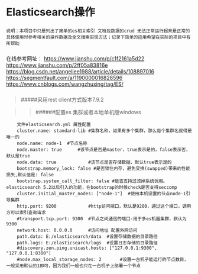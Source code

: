 # Elasticsearch操作
###
    说明：本项目中只是列出了简单的es相关索引 文档及数据的crud 无法正常运行起来是正常的
    具体使用时参考相关的操作数据及全文搜索实现方法；记录下简单的应用希望在实际的项目中有所帮助
###

###
在线参考网址：
https://www.jianshu.com/p/c1f2161a5d22
https://www.jianshu.com/p/2ff05a83816e
https://blog.csdn.net/angellee1988/article/details/108897016
https://segmentfault.com/a/1190000016828596
https://www.cnblogs.com/wangzhuxing/tag/ES/
###

>#####采用rest client方式版本7.9.2

>>######配置es 集群或者本地单机版windows 
 ~~~~~
     文件elasticsearch.yml 属性配置
     cluster.name: standard-lib	#集群名称，如果有多个集群，那么每个集群名就得是唯一的	
     node.name: node-1	#节点名称
     node.master: true		#该节点是否是master，true表示是的，false表示否，默认是true
     node.data: true			#该节点是否存储数据，默认true表示是的
     bootstrap.memory_lock: false #是否锁住内存，避免交换(swapped)带来的性能损失,默认值是: false
     bootstrap.system_call_filter: false #是否支持过滤掉系统调用。elasticsearch 5.2以后引入的功能，在bootstrap的时候check是否支持seccomp
     cluster.initial_master_nodes: ["node-1"]  #使用本机设置的节点node-1引导集群
     http.port: 9200			#http访问端口，默认是9200，通过这个端口，调用方可以索引查询请求
     #transport.tcp.port: 9300	#节点之间通信的端口-用于多es机器集群，默认为9300
     network.host: 0.0.0.0		#访问地址 配置外网访问
     path.data: E:/elasticsearch/data  #设置存储数据的目录路径
     path.logs: E:/elasticsearch/logs  #设置日志存储的目录路径
     #discovery.zen.ping.unicast.hosts: ["127.0.0.1:9300", "127.0.0.1:8300"]
     #node.max_local_storage_nodes: 2		#设置一台机子能运行的节点数目，一般采用默认的1即可，因为我们一般也只在一台机子上部署一个节点
 ~~~~~